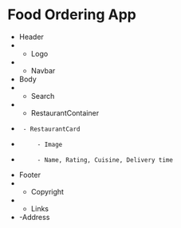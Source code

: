 # Food Ordering App


 * Header
 *  - Logo
 *  - Navbar
 * Body
 *  - Search
 *  - RestaurantContainer
 *      - RestaurantCard
 *          - Image
 *          - Name, Rating, Cuisine, Delivery time
 * Footer
 *  - Copyright
 *  - Links
 *  -Address
 